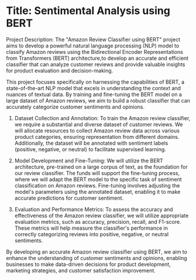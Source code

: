 # Title: Sentimental Analysis using BERT

Project Description:
The "Amazon Review Classifier using BERT" project aims to develop a powerful natural language processing (NLP) model to classify Amazon reviews using the Bidirectional Encoder Representations from Transformers (BERT) architecture,to develop an accurate and efficient classifier that can analyze customer reviews and provide valuable insights for product evaluation and decision-making.

This project focuses specifically on harnessing the capabilities of BERT, a state-of-the-art NLP model that excels in understanding the context and nuances of textual data. By training and fine-tuning the BERT model on a large dataset of Amazon reviews, we aim to build a robust classifier that can accurately categorize customer sentiments and opinions.

1. Dataset Collection and Annotation: To train the Amazon review classifier, we require a substantial and diverse dataset of customer reviews. We will allocate resources to collect Amazon review data across various product categories, ensuring representation from different domains. Additionally, the dataset will be annotated with sentiment labels (positive, negative, or neutral) to facilitate supervised learning.

2. Model Development and Fine-Tuning: We will utilize the BERT architecture, pre-trained on a large corpus of text, as the foundation for our review classifier. The funds will support the fine-tuning process, where we will adapt the BERT model to the specific task of sentiment classification on Amazon reviews. Fine-tuning involves adjusting the model's parameters using the annotated dataset, enabling it to make accurate predictions for customer sentiment.

3. Evaluation and Performance Metrics: To assess the accuracy and effectiveness of the Amazon review classifier, we will utilize appropriate evaluation metrics, such as accuracy, precision, recall, and F1-score. These metrics will help measure the classifier's performance in correctly categorizing reviews into positive, negative, or neutral sentiments.

By developing an accurate Amazon review classifier using BERT, we aim to enhance the understanding of customer sentiments and opinions, enabling businesses to make data-driven decisions for product development, marketing strategies, and customer satisfaction improvement.
